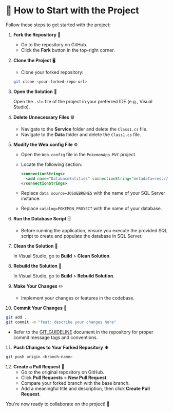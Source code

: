 
# 🚀 How to Start with the Project

Follow these steps to get started with the project:

1. **Fork the Repository** 🍴  

   - Go to the repository on GitHub.  
   - Click the **Fork** button in the top-right corner.

2. **Clone the Project** 🖥️  

   - Clone your forked repository:  

   ```bash
   git clone <your-forked-repo-url>
   ```

3. **Open the Solution** 📂  

   Open the `.sln` file of the project in your preferred IDE (e.g., Visual Studio).

4. **Delete Unnecessary Files** 🗑️  

   - Navigate to the **Service** folder and delete the `Class1.cs` file.  
   - Navigate to the **Data** folder and delete the `Class1.cs` file.
  
5. **Modify the Web.config File** ⚙️  

   - Open the `Web.config` file in the `PokemonApp.MVC` project.  
   - Locate the following section:

     ```xml
     <connectionStrings>
       <add name="DatabaseEntities" connectionString="metadata=res://*/Models.Database.csdl|res://*/Models.Database.ssdl|res://*/Models.Database.msl;provider=System.Data.SqlClient;provider connection string=&quot;data source=JOSUEBRENES;initial catalog=POKEMON_PROYECT;integrated security=True;encrypt=False;trustservercertificate=True;MultipleActiveResultSets=True;App=EntityFramework&quot;" providerName="System.Data.EntityClient" />
     </connectionStrings>
     ```

   - Replace `data source=JOSUEBRENES` with the name of your SQL Server instance.  
   - Replace `catalog=POKEMON_PROYECT` with the name of your database.

6. **Run the Database Script** 🗄️  

   - Before running the application, ensure you execute the provided SQL script to create and populate the database in SQL Server.

7. **Clean the Solution** 🧹  

   In Visual Studio, go to **Build** > **Clean Solution**.

8. **Rebuild the Solution** 🔧  

   In Visual Studio, go to **Build** > **Rebuild Solution**.

9. **Make Your Changes** ✏️  

   - Implement your changes or features in the codebase.

10. **Commit Your Changes** 💾  

   ```bash
   git add .
   git commit -m "feat: describe your changes here"
   ```
   - Refer to the [GIT_GUIDELINE](./GIT_GUIDELINE.md) document in the repository for proper commit message tags and conventions.

11. **Push Changes to Your Forked Repository** ⬆️
  
   ```bash
   git push origin <branch-name>
   ```

12. **Create a Pull Request** 🔀  
    - Go to the original repository on GitHub.  
    - Click **Pull Requests** > **New Pull Request**.  
    - Compare your forked branch with the base branch.  
    - Add a meaningful title and description, then click **Create Pull Request**.

You're now ready to collaborate on the project! 🚀
